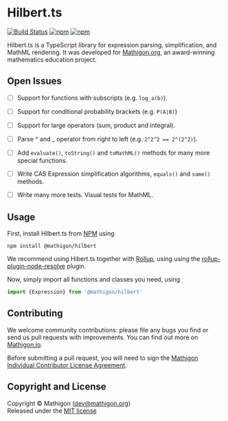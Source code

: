 # Hilbert.ts

[![Build Status](https://travis-ci.org/mathigon/hilbert.js.svg?branch=master)](https://travis-ci.org/mathigon/hilbert.js)
[![npm](https://img.shields.io/npm/v/@mathigon/hilbert.svg)](https://www.npmjs.com/package/@mathigon/hilbert)
[![npm](https://img.shields.io/github/license/mathigon/hilbert.js.svg)](https://github.com/mathigon/hilbert.js/blob/master/LICENSE)

Hilbert.ts is a TypeScript library for expression parsing, simplification, and
MathML rendering. It was developed for [Mathigon.org](https://mathigon.org), an
award-winning mathematics education project.


## Open Issues

* [ ] Support for functions with subscripts (e.g. `log_a(b)`).
* [ ] Support for conditional probability brackets (e.g. `P(A|B)`)
* [ ] Support for large operators (sum, product and integral).
* [ ] Parse ^ and _ operator from right to left (e.g. `2^2^2 == 2^(2^2)`).
* [ ] Add `evaluate()`, `toString()` and `toMathML()` methods for many more
      special functions.
* [ ] Write CAS Expression simplification algorithms, `equals()` and `same()` methods.
* [ ] Write many more tests. Visual tests for MathML.


## Usage

First, install Hilbert.ts from [NPM](https://www.npmjs.com/package/@mathigon/hilbert)
using

```npm install @mathigon/hilbert```

We recommend using Hibert.ts together with [Rollup](https://rollupjs.org/), using
using the [rollup-plugin-node-resolve](https://github.com/rollup/rollup-plugin-node-resolve)
plugin.

Now, simply import all functions and classes you need, using

```js
import {Expression} from '@mathigon/hilbert'
```


## Contributing

We welcome community contributions: please file any bugs you find or send us
pull requests with improvements. You can find out more on
[Mathigon.io](https://mathigon.io).

Before submitting a pull request, you will need to sign the [Mathigon Individual
Contributor License Agreement](https://gist.github.com/plegner/5ad5b7be2948a4ad073c50b15ac01d39).


## Copyright and License

Copyright © Mathigon ([dev@mathigon.org](mailto:dev@mathigon.org))  
Released under the [MIT license](LICENSE)
